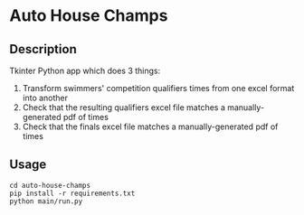 # Auto House Champs

## Description
Tkinter Python app which does 3 things:
1. Transform swimmers' competition qualifiers times from one excel format into another
2. Check that the resulting qualifiers excel file matches a manually-generated pdf of times
3. Check that the finals excel file matches a manually-generated pdf of times

## Usage
```shell
cd auto-house-champs
pip install -r requirements.txt
python main/run.py
```

